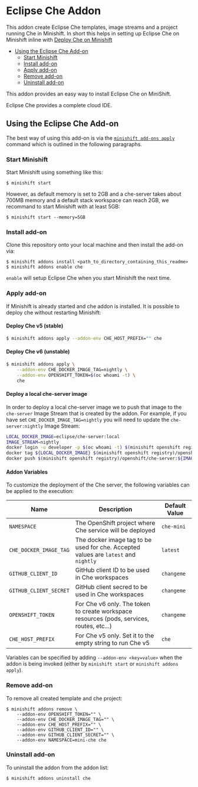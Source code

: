 # Eclipse Che Addon

This addon create Eclipse Che templates, image streams and a project running Che in Minishift. In short this helps in setting up Eclipse Che 
on Minishift inline with [Deploy Che on Minishift](https://www.eclipse.org/che/docs/setup/openshift/index.html#deploy-che-on-minishift)

<!-- MarkdownTOC -->

- [Using the Eclipse Che Add-on](#using-the-eclipse-che-add-on)
	- [Start Minishift](#start-minishift)
	- [Install add-on](#install-add-on)
	- [Apply add-on](#apply-add-on)
	- [Remove add-on](#remove-add-on)
	- [Uninstall add-on](#uninstall-add-on)

<!-- /MarkdownTOC -->

This addon provides an easy way to install Eclipse Che on MiniShift.

Eclipse Che provides a complete cloud IDE.

<a name="using-the-eclipse-che-add-on"></a>
## Using the Eclipse Che Add-on

The best way of using this add-on is via the [`minishift add-ons apply`](https://docs.openshift.org/latest/minishift/command-ref/minishift_addons_apply.html) command which is outlined in the following paragraphs.

<a name="start-minishift"></a>
### Start Minishift

Start Minishift using something like this:

    $ minishift start

However, as default memory is set to 2GB and a che-server takes about 700MB memory and a default stack workspace can reach 2GB,
we recommand to start Minishift with at least 5GB:

    $ minishift start --memory=5GB 

<a name="install-add-on"></a>
### Install add-on
Clone this repository onto your local machine and then install the add-on via:

    $ minishift addons install <path_to_directory_containing_this_readme>
    $ minishift addons enable che


`enable` will setup Eclipse Che when you start Minishift the next time.

<a name="apply-add-on"></a>
### Apply add-on
If Minishift is already started and che addon is installed. It is possible to deploy che without restarting Minishift:

#### Deploy Che v5 (stable)

```bash
$ minishift addons apply --addon-env CHE_HOST_PREFIX="" che
```

#### Deploy Che v6 (unstable)

```bash
$ minishift addons apply \
    --addon-env CHE_DOCKER_IMAGE_TAG=nightly \
    --addon-env OPENSHIFT_TOKEN=$(oc whoami -t) \
    che
```

#### Deploy a local che-server image

In order to deploy a local che-server image we to push that image to the `che-server` Image Stream that is created by the addon. For example, if you have set `CHE_DOCKER_IMAGE_TAG=nightly` you will need to update the `che-server:nightly` Image Stream:

```bash
LOCAL_DOCKER_IMAGE=eclipse/che-server:local
IMAGE_STREAM=nightly
docker login -u developer -p $(oc whoami -t) $(minishift openshift registry)
docker tag ${LOCAL_DOCKER_IMAGE} $(minishift openshift registry)/openshift/che-server:${IMAGE_STREAM}
docker push $(minishift openshift registry)/openshift/che-server:${IMAGE_STREAM}
```

#### Addon Variables

To customize the deployment of the Che server, the following variables can be applied to the execution:

|Name|Description|Default Value|
|----|-----------|-------------|
|`NAMESPACE`|The OpenShift project where Che service will be deployed|`che-mini`|
|`CHE_DOCKER_IMAGE_TAG`|The docker image tag to be used for che. Accepted values are `latest` and `nightly`|`latest`|
|`GITHUB_CLIENT_ID`|GitHub client ID to be used in Che workspaces|`changeme`|
|`GITHUB_CLIENT_SECRET`|GitHub client secred to be used in Che workspaces|`changeme`|
|`OPENSHIFT_TOKEN`|For Che v6 only. The token to create workspace resources (pods, services, routes, etc...)|`changeme`|
|`CHE_HOST_PREFIX`|For Che v5 only. Set it to the empty string to run Che v5|`che`|

Variables can be specified by adding `--addon-env <key=value>` when the addon is being invoked (either by `minishift start` or `minishift addons apply`).

<a name="remove-add-on"></a>
### Remove add-on
To remove all created template and che project:

    $ minishift addons remove \
        --addon-env OPENSHIFT_TOKEN="" \
        --addon-env CHE_DOCKER_IMAGE_TAG="" \
        --addon-env CHE_HOST_PREFIX="" \
        --addon-env GITHUB_CLIENT_ID="" \
        --addon-env GITHUB_CLIENT_SECRET="" \
        --addon-env NAMESPACE=mini-che che

<a name="uninstall-add-on"></a>
### Uninstall add-on
To uninstall the addon from the addon list:

    $ minishift addons uninstall che

